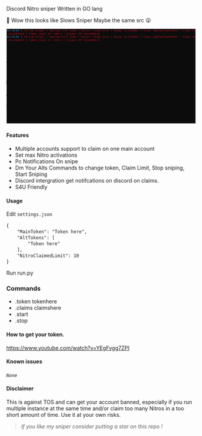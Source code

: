 Discord Nitro sniper Written in GO lang

👋 Wow this looks like Slows Sniper Maybe the same src 😲

![Screenshot](Untitled.png)

#### Features

* Multiple accounts support to claim on one main account
* Set max Nitro activations
* Pc Notifications On snipe
* Dm Your Alts Commands to change token, Claim Limit, Stop sniping, Start Sniping
* Discord intergration get notifcations on discord on claims.
* S4U Friendly

#### Usage

Edit `settings.json`

``` json5
{
	"MainToken": "Token here",
	"AltTokens": [
		"Token here"
	],
	"NitroClaimedLimit": 10
}
```

Run run.py

### Commands

* .token tokenhere
* .claims claimshere
* .start
* .stop

#### How to get your token. 

https://www.youtube.com/watch?v=YEgFvgg7ZPI

#### Known issues

*`None`*

#### Disclaimer

This is against TOS and can get your account banned, especially if you run multiple instance at the same time and/or
claim too many Nitros in a too short amount of time. Use it at your own risks.

> *If you like my sniper consider putting a star on this repo !*
